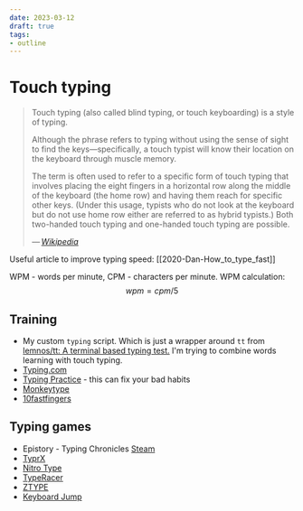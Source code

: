```yaml
---
date: 2023-03-12
draft: true
tags:
- outline
---
```


# Touch typing

> Touch typing (also called blind typing, or touch keyboarding) is a style of
> typing.
>
> Although the phrase refers to typing without using the sense of sight to find
> the keys—specifically, a touch typist will know their location on the keyboard
> through muscle memory.
>
> The term is often used to refer to a specific form of touch typing that
> involves placing the eight fingers in a horizontal row along the middle of the
> keyboard (the home row) and having them reach for specific other keys. (Under
> this usage, typists who do not look at the keyboard but do not use home row
> either are referred to as hybrid typists.) Both two-handed touch typing and
> one-handed touch typing are possible.
>
> — <cite>[Wikipedia](https://en.wikipedia.org/wiki/Touch_typing)</cite>

Useful article to improve typing speed:
[[2020-Dan-How_to_type_fast]]

WPM - words per minute, CPM - characters per minute. WPM calculation:
$$wpm = cpm / 5$$

## Training

- My custom `typing` script. Which is just a wrapper around `tt` from
  [lemnos/tt: A terminal based typing test.](https://github.com/lemnos/tt) I'm
  trying to combine words learning with touch typing.
- [Typing.com](https://www.typing.com/)
- [Typing Practice](https://www.keybr.com/) - this can fix your bad habits
- [Monkeytype](https://monkeytype.com/)
- [10fastfingers](https://10fastfingers.com)

## Typing games

- Epistory - Typing Chronicles
  [Steam](https://store.steampowered.com/app/398850/Epistory__Typing_Chronicles/)
- [TyprX](https://www.typrx.com/)
- [Nitro Type](https://www.nitrotype.com/)
- [TypeRacer](https://play.typeracer.com/)
- [ZTYPE](https://zty.pe/)
- [Keyboard Jump](https://www.typing.com/student/game/keyboard-jump)
